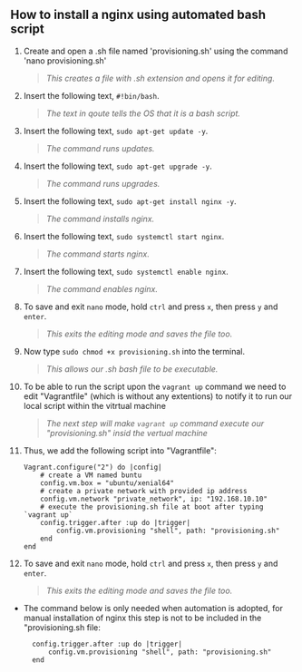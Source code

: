## How to install a nginx using automated bash script

1. Create and open a .sh file named 'provisioning.sh' using the command 'nano provisioning.sh'
    > *This creates a file with .sh extension and opens it for editing.*

2. Insert the following text, `#!bin/bash`.
    > *The text in qoute tells the OS that it is a bash script.*

3. Insert the following text, `sudo apt-get update -y`.
    > *The command runs updates.*

4. Insert the following text, `sudo apt-get upgrade -y`.
    >*The command runs upgrades.*

5. Insert the following text, `sudo apt-get install nginx -y`.
    > *The command installs nginx.*

6. Insert the following text, `sudo systemctl start nginx`.
    > *The command starts nginx.*

7. Insert the following text, `sudo systemctl enable nginx`.
    > *The command enables nginx.*

8. To save and exit `nano` mode, hold `ctrl` and press `x`, then press `y` and `enter`.
    > *This exits the editing mode and saves the file too.*

9. Now type `sudo chmod +x provisioning.sh` into the terminal.
    > *This allows our .sh bash file to be executable.*

10. To be able to run the script upon the `vagrant up` command we need to edit "Vagrantfile" (which is without any extentions) to notify it to run our local script within the vitrtual machine
    > *The next step will make `vagrant up` command execute our "provisioning.sh" insid the vertual machine*
11. Thus, we add the following script into "Vagrantfile":

        Vagrant.configure("2") do |config|
            # create a VM named buntu 
            config.vm.box = "ubuntu/xenial64"
            # create a private network with provided ip address
            config.vm.network "private_network", ip: "192.168.10.10"
            # execute the provisioning.sh file at boot after typing `vagrant up`
            config.trigger.after :up do |trigger|
                config.vm.provisioning "shell", path: "provisioning.sh"
            end
        end

12. To save and exit `nano` mode, hold `ctrl` and press `x`, then press `y` and `enter`.
    > *This exits the editing mode and saves the file too.*

* The command below is only needed when automation is adopted, for manual installation of nginx this step is not to be included in the "provisioning.sh file:

        config.trigger.after :up do |trigger|
            config.vm.provisioning "shell", path: "provisioning.sh"
        end